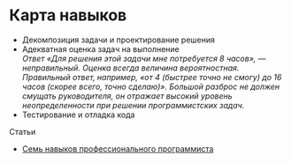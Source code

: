 # Карта навыков #



- Декомпозиция задачи и проектирование решения
- Адекватная оценка задач на выполнение  
*Ответ «Для решения этой задачи мне потребуется 8 часов», — неправильный. Оценка всегда величина вероятностная. Правильный ответ, например, «от 4 (быстрее точно не смогу) до 16 часов (скорее всего, точно сделаю)». Большой разброс не должен смущать руководителя, он отражает высокий уровень неопределенности при решении программистских задач.*
- Тестирование и отладка кода
	
Статьи
- [Семь навыков профессионального программиста](https://habrahabr.ru/post/188430/)
